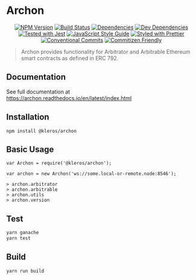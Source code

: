 # Archon

<p align="center">
  <a href="https://badge.fury.io/js/archon"><img src="https://badge.fury.io/js/archon.svg" alt="NPM Version"></a>
  <a href="https://travis-ci.org/kleros/archon"><img src="https://travis-ci.org/kleros/archon.svg?branch=master" alt="Build Status"></a>
  <a href="https://david-dm.org/kleros/archon"><img src="https://david-dm.org/kleros/archon.svg" alt="Dependencies"></a>
  <a href="https://david-dm.org/kleros/archon?type=dev"><img src="https://david-dm.org/kleros/archon/dev-status.svg" alt="Dev Dependencies"></a>
  <a href="https://github.com/facebook/jest"><img src="https://img.shields.io/badge/tested_with-jest-99424f.svg" alt="Tested with Jest"></a>
  <a href="https://standardjs.com"><img src="https://img.shields.io/badge/code_style-standard-brightgreen.svg" alt="JavaScript Style Guide"></a>
  <a href="https://github.com/prettier/prettier"><img src="https://img.shields.io/badge/styled_with-prettier-ff69b4.svg" alt="Styled with Prettier"></a>
  <a href="https://conventionalcommits.org"><img src="https://img.shields.io/badge/Conventional%20Commits-1.0.0-yellow.svg" alt="Conventional Commits"></a>
  <a href="http://commitizen.github.io/cz-cli/"><img src="https://img.shields.io/badge/commitizen-friendly-brightgreen.svg" alt="Commitizen Friendly"></a>
</p>

> Archon provides functionality for Arbitrator and Arbitrable Ethereum smart contracts as defined in ERC 792.

## Documentation

See full documentation at https://archon.readthedocs.io/en/latest/index.html

## Installation

```
npm install @kleros/archon
```

## Basic Usage

```
var Archon = require('@kleros/archon');

var archon = new Archon('ws://some.local-or-remote.node:8546');

> archon.arbitrator
> archon.arbitrable
> archon.utils
> archon.version
```

## Test

```sh
yarn ganache
yarn test
```

## Build

```sh
yarn run build
```
